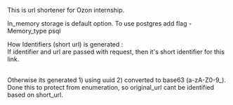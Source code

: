This is url shortener for Ozon internship.

In_memory storage is default option. To use postgres add flag -Memory_type psql

How Identifiers (short url) is generated : 
  <br>If identifier and url are passed with request, then it's short identifier for this link.
  
  <br>Otherwise its generated 1) using uuid 2) converted to base63 (a-zA-Z0-9_). Done this to protect from enumeration, so original_url cant be identified based on short_url. 
